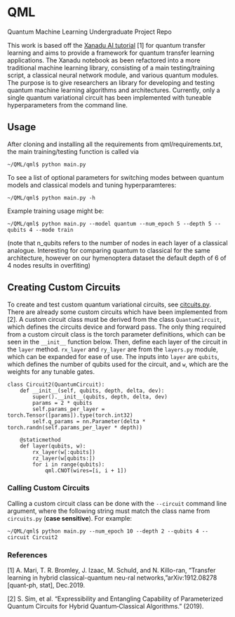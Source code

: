# QML
Quantum Machine Learning Undergraduate Project Repo

This work is based off the [Xanadu AI tutorial](https://pennylane.ai/qml/demos/tutorial_quantum_transfer_learning.html]) [1]
 for quantum transfer learning and aims to provide a framework for quantum transfer learning applications. 
 The Xanadu notebook as been refactored into a more traditional machine learning library, consisting of a main 
 testing/training script, a classical neural network module, and various quantum modules. The purpose is to give 
 researchers an library for developing and testing quantum machine learning algorithms and architectures.
 Currently, only a single quantum variational circuit has been implemented with tuneable hyperparameters from
 the command line.
 

## Usage

After cloning and installing all the requirements from qml/requirements.txt, the main training/testing function
is called via

```shell script
~/QML/qml$ python main.py 
```

To see a list of optional parameters for switching modes between quantum models and classical models and tuning 
hyperparamteres:

```shell script
~/QML/qml$ python main.py -h
```

Example training usage might be:

```shell script
~/QML/qml$ python main.py --model quantum --num_epoch 5 --depth 5 --qubits 4 --mode train
```

(note that n_qubits refers to the number of nodes in each layer of a classical analogue. Interesting for comparing
quantum to classical for the same architecture, however on our hymenoptera dataset the default depth of 6 of 4 nodes
results in overfiting)

## Creating Custom Circuits
To create and test custom quantum variational circuits, see [citcuits.py](https://github.com/austinbeauch/QML/blob/master/qml/circuits.py).
There are already some custom circuits which have been implemented from [2]. A custom circuit class must be derived from 
the class `QuantumCircuit`, which defines the circuits device and forward pass. The only thing required from a custom
circuit class is the torch parameter definitions, which can be seen in the `__init__` function below. Then, define
each layer of the circuit in the `layer` method. `rx_layer` and `ry_layer` are from the `layers.py` module, which
can be expanded for ease of use. The inputs into `layer` are `qubits`, which defines the number of qubits used for the
circuit, and `w`, which are the weights for any tunable gates.

    class Circuit2(QuantumCircuit):
        def __init__(self, qubits, depth, delta, dev):
            super().__init__(qubits, depth, delta, dev)
            params = 2 * qubits
            self.params_per_layer = torch.Tensor([params]).type(torch.int32)
            self.q_params = nn.Parameter(delta * torch.randn(self.params_per_layer * depth))
    
        @staticmethod
        def layer(qubits, w):
            rx_layer(w[:qubits])
            rz_layer(w[qubits:])
            for i in range(qubits):
                qml.CNOT(wires=[i, i + 1])

### Calling Custom Circuits
Calling a custom circuit class can be done with the `--circuit` command line argument, where the following string must 
match the class name from `circuits.py` (**case sensitive**). For example:

```shell script
~/QML/qml$ python main.py --num_epoch 10 --depth 2 --qubits 4 --circuit Circuit2
```

### References 

[1] A. Mari, T. R. Bromley, J. Izaac, M. Schuld, and N. Killo-ran, “Transfer learning in hybrid classical-quantum neu-ral networks,”arXiv:1912.08278 [quant-ph, stat], Dec.2019.

[2] S. Sim, et al. “Expressibility and Entangling Capability of Parameterized Quantum Circuits for Hybrid Quantum‐Classical Algorithms.” (2019).

